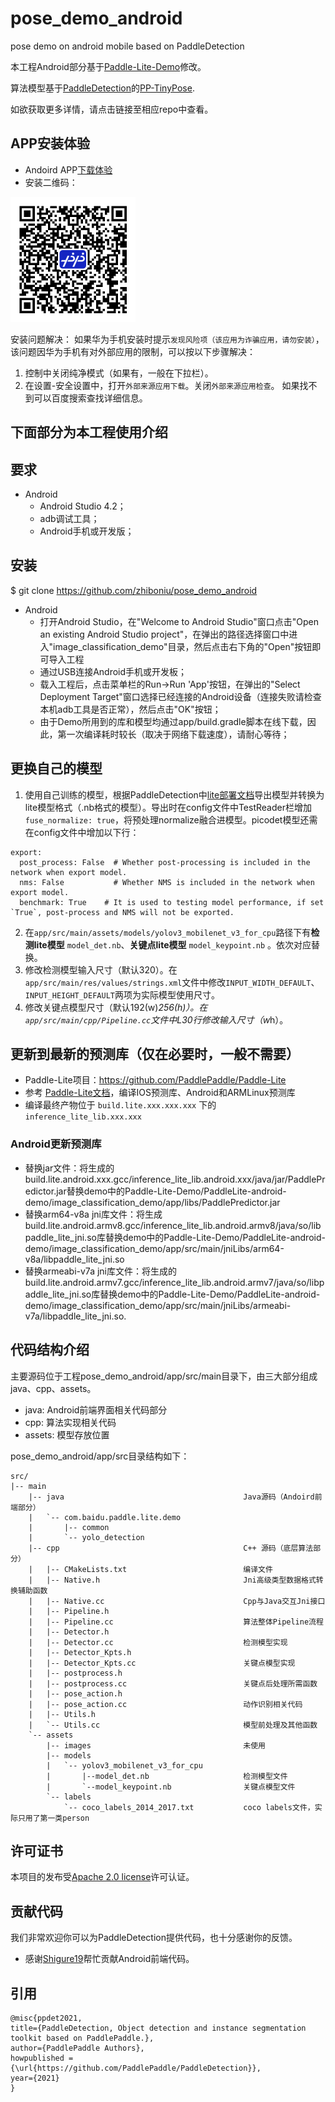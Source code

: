 # pose_demo_android
pose demo on android mobile based on PaddleDetection

本工程Android部分基于[Paddle-Lite-Demo](https://github.com/PaddlePaddle/Paddle-Lite-Demo)修改。

算法模型基于[PaddleDetection](https://github.com/PaddlePaddle/PaddleDetection)的[PP-TinyPose](https://github.com/PaddlePaddle/PaddleDetection/tree/develop/configs/keypoint/tiny_pose).

如欲获取更多详情，请点击链接至相应repo中查看。



## APP安装体验
* Andoird APP[下载体验](https://paddledet.bj.bcebos.com/deploy/paddlelite/PP_TinyPose.apk)
* 安装二维码：

<div align="left">
  <img src="./pictures/PP-TinyPose_download.png" width='200'/>
</div>

安装问题解决：
如果华为手机安装时提示`发现风险项（该应用为诈骗应用，请勿安装）`，该问题因华为手机有对外部应用的限制，可以按以下步骤解决：
1. 控制中关闭纯净模式（如果有，一般在下拉栏）。
2. 在设置-安全设置中，打开`外部来源应用下载`。关闭`外部来源应用检查`。
如果找不到可以百度搜索查找详细信息。

## 下面部分为本工程使用介绍

## 要求

* Android
    * Android Studio 4.2；
    * adb调试工具；
    * Android手机或开发版；


## 安装
$ git clone https://github.com/zhiboniu/pose_demo_android

* Android
    * 打开Android Studio，在"Welcome to Android Studio"窗口点击"Open an existing Android Studio project"，在弹出的路径选择窗口中进入"image_classification_demo"目录，然后点击右下角的"Open"按钮即可导入工程
    * 通过USB连接Android手机或开发板；
    * 载入工程后，点击菜单栏的Run->Run 'App'按钮，在弹出的"Select Deployment Target"窗口选择已经连接的Android设备（连接失败请检查本机adb工具是否正常），然后点击"OK"按钮；
    * 由于Demo所用到的库和模型均通过app/build.gradle脚本在线下载，因此，第一次编译耗时较长（取决于网络下载速度），请耐心等待；

## 更换自己的模型

1. 使用自己训练的模型，根据PaddleDetection中[lite部署文档](https://github.com/PaddlePaddle/PaddleDetection/tree/release/2.4/deploy/lite)导出模型并转换为lite模型格式（.nb格式的模型）。导出时在config文件中TestReader栏增加`fuse_normalize: true`，将预处理normalize融合进模型。picodet模型还需在config文件中增加以下行：

```
export:
  post_process: False  # Whether post-processing is included in the network when export model.
  nms: False           # Whether NMS is included in the network when export model.
  benchmark: True    # It is used to testing model performance, if set `True`, post-process and NMS will not be exported.
```

2. 在`app/src/main/assets/models/yolov3_mobilenet_v3_for_cpu`路径下有**检测lite模型** `model_det.nb`、**关键点lite模型** `model_keypoint.nb` 。依次对应替换。
3. 修改检测模型输入尺寸（默认320）。在`app/src/main/res/values/strings.xml`文件中修改`INPUT_WIDTH_DEFAULT`、`INPUT_HEIGHT_DEFAULT`两项为实际模型使用尺寸。
4. 修改关键点模型尺寸（默认192(w)*256(h)）。在`app/src/main/cpp/Pipeline.cc`文件中L30行修改输入尺寸（w*h）。


## 更新到最新的预测库（仅在必要时，一般不需要）
* Paddle-Lite项目：https://github.com/PaddlePaddle/Paddle-Lite
* 参考 [Paddle-Lite文档](https://github.com/PaddlePaddle/Paddle-Lite/wiki)，编译IOS预测库、Android和ARMLinux预测库
* 编译最终产物位于 `build.lite.xxx.xxx.xxx` 下的 `inference_lite_lib.xxx.xxx`
### Android更新预测库
* 替换jar文件：将生成的build.lite.android.xxx.gcc/inference_lite_lib.android.xxx/java/jar/PaddlePredictor.jar替换demo中的Paddle-Lite-Demo/PaddleLite-android-demo/image_classification_demo/app/libs/PaddlePredictor.jar
* 替换arm64-v8a jni库文件：将生成build.lite.android.armv8.gcc/inference_lite_lib.android.armv8/java/so/libpaddle_lite_jni.so库替换demo中的Paddle-Lite-Demo/PaddleLite-android-demo/image_classification_demo/app/src/main/jniLibs/arm64-v8a/libpaddle_lite_jni.so
* 替换armeabi-v7a jni库文件：将生成的build.lite.android.armv7.gcc/inference_lite_lib.android.armv7/java/so/libpaddle_lite_jni.so库替换demo中的Paddle-Lite-Demo/PaddleLite-android-demo/image_classification_demo/app/src/main/jniLibs/armeabi-v7a/libpaddle_lite_jni.so.

## 代码结构介绍
主要源码位于工程pose_demo_android/app/src/main目录下，由三大部分组成java、cpp、assets。
* java: Android前端界面相关代码部分
* cpp: 算法实现相关代码
* assets: 模型存放位置

pose_demo_android/app/src目录结构如下：
```
src/
|-- main
    |-- java                                        Java源码（Andoird前端部分）
    |   `-- com.baidu.paddle.lite.demo
    |       |-- common
    |       `-- yolo_detection
    |-- cpp                                         C++ 源码（底层算法部分）
    |   |-- CMakeLists.txt                          编译文件
    |   |-- Native.h                                Jni高级类型数据格式转换辅助函数
    |   |-- Native.cc                               Cpp与Java交互Jni接口
    |   |-- Pipeline.h
    |   |-- Pipeline.cc                             算法整体Pipeline流程
    |   |-- Detector.h
    |   |-- Detector.cc                             检测模型实现
    |   |-- Detector_Kpts.h
    |   |-- Detector_Kpts.cc                        关键点模型实现
    |   |-- postprocess.h
    |   |-- postprocess.cc                          关键点后处理所需函数
    |   |-- pose_action.h
    |   |-- pose_action.cc                          动作识别相关代码
    |   |-- Utils.h
    |   `-- Utils.cc                                模型前处理及其他函数
    `-- assets
        |-- images                                  未使用
        |-- models
        |   `-- yolov3_mobilenet_v3_for_cpu
        |       |--model_det.nb                     检测模型文件
        |       `--model_keypoint.nb                关键点模型文件
        `-- labels
            `-- coco_labels_2014_2017.txt           coco labels文件，实际只用了第一类person
```


## 许可证书

本项目的发布受[Apache 2.0 license](LICENSE)许可认证。


## 贡献代码

我们非常欢迎你可以为PaddleDetection提供代码，也十分感谢你的反馈。
- 感谢[Shigure19](https://github.com/Shigure19)帮忙贡献Android前端代码。

## 引用

```
@misc{ppdet2021,
title={PaddleDetection, Object detection and instance segmentation toolkit based on PaddlePaddle.},
author={PaddlePaddle Authors},
howpublished = {\url{https://github.com/PaddlePaddle/PaddleDetection}},
year={2021}
}
```
